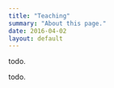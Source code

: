 ```yaml
---
title: "Teaching"
summary: "About this page."
date: 2016-04-02
layout: default
---
```


todo.

todo.
